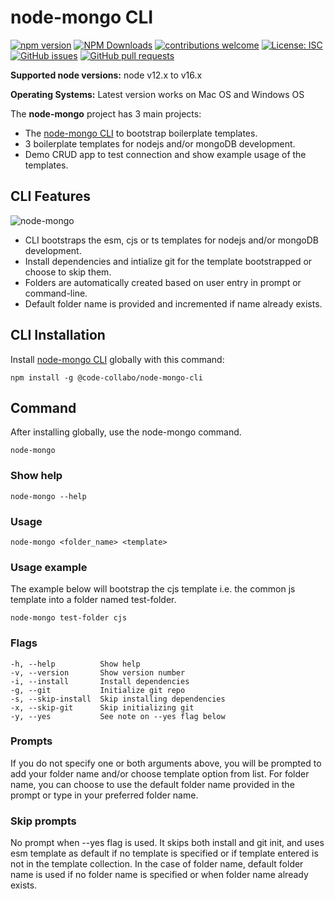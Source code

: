 # node-mongo CLI

[![npm version](https://badge.fury.io/js/%40code-collabo%2Fnode-mongo-cli.svg)](https://www.npmjs.com/package/@code-collabo/node-mongo-cli) [![NPM Downloads](https://img.shields.io/npm/dy/@code-collabo/node-mongo-cli?color=blue)](https://www.npmjs.com/package/@code-collabo/node-mongo-cli) [![contributions welcome](https://img.shields.io/badge/contributions-welcome-brightgreen.svg?style=flat)](https://code-collabo.gitbook.io/node-mongo/contribution-guide/development-mode) [![License: ISC](https://img.shields.io/badge/License-ISC-blue.svg)](https://github.com/code-collabo/node-mongo-cli/blob/develop/LICENSE) [![GitHub issues](https://img.shields.io/github/issues/code-collabo/node-mongo-cli?color=red)](https://github.com/code-collabo/node-mongo-cli/issues) [![GitHub pull requests](https://img.shields.io/github/issues-pr/code-collabo/node-mongo-cli?color=goldenrod)](https://github.com/code-collabo/node-mongo-cli/pulls)

**Supported node versions:** node v12.x to v16.x

**Operating Systems:** Latest version works on Mac OS and Windows OS

The **node-mongo** project has 3 main projects:

* The [node-mongo CLI](https://github.com/code-collabo/node-mongo-cli) to bootstrap boilerplate templates.
* 3 boilerplate templates for nodejs and/or mongoDB development.
* Demo CRUD app to test connection and show example usage of the templates.

## CLI Features

![node-mongo](https://github.com/Ifycode/Ifycode/blob/main/code-collabo/node-mongo-cli.gif?raw=true)

* CLI bootstraps the esm, cjs or ts templates for nodejs and/or mongoDB development.
* Install dependencies and intialize git for the template bootstrapped or choose to skip them.
* Folders are automatically created based on user entry in prompt or command-line.
* Default folder name is provided and incremented if name already exists.

## **CLI Installation**

Install [node-mongo CLI](https://www.npmjs.com/package/@code-collabo/node-mongo-cli) globally with this command:

```text
npm install -g @code-collabo/node-mongo-cli
```

## Command

After installing globally, use the node-mongo command.

```text
node-mongo
```

### Show help
````
node-mongo --help
````

### Usage

```text
node-mongo <folder_name> <template>
```

### Usage example

The example below will bootstrap the cjs template i.e. the common js template into a folder named test-folder.

```text
node-mongo test-folder cjs
```

### Flags

```text
-h, --help          Show help
-v, --version       Show version number
-i, --install       Install dependencies
-g, --git           Initialize git repo
-s, --skip-install  Skip installing dependencies
-x, --skip-git      Skip initializing git
-y, --yes           See note on --yes flag below
```

### Prompts

If you do not specify one or both arguments above, you will be prompted to add your folder name and/or choose template option from list. For folder name, you can choose to use the default folder name provided in the prompt or type in your preferred folder name.

### Skip prompts

No prompt when --yes flag is used. It skips both install and git init, and uses esm template as default if no template is specified or if template entered is not in the template collection. In the case of folder name, default folder name is used if no folder name is specified or when folder name already exists.

